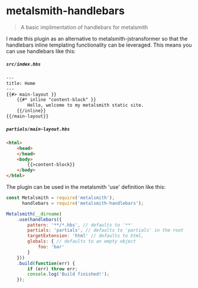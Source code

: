 # metalsmith-handlebars
> A basic implimentation of handlebars for metalsmith

I made this plugin as an alternative to metalsmith-jstransformer so that the handlebars inline templating functionality can be leveraged. This means you can use handlebars like this:

##### `src/index.hbs`
```html
---
title: Home
---
{{#> main-layout }}
    {{#* inline "content-block" }}
        Hello, welcome to my metalsmith static site.
    {{/inline}}
{{/main-layout}}

```
##### `partials/main-layout.hbs`
```html
<html>
    <head>
    </head>
    <body>
        {{>content-block}}
    </body>
</html>

```

The plugin can be used in the metalsmith 'use' definition like this:
```js
const Metalsmith = require('metalsmith'),
      handlebars = require('metalsmith-handlebars');

Metalsmith(__dirname)
    .use(handlebars({
        pattern: '**/*.hbs', // defaults to '**'
        partials: 'partials', // defaults to 'partials' in the root
        targetExtension: 'html' // defaults to html,
        globals: { // defaults to an empty object
            foo: 'bar'
        }
    }))
    .build(function(err) {
        if (err) throw err;
        console.log('Build finished!');
    });
```
